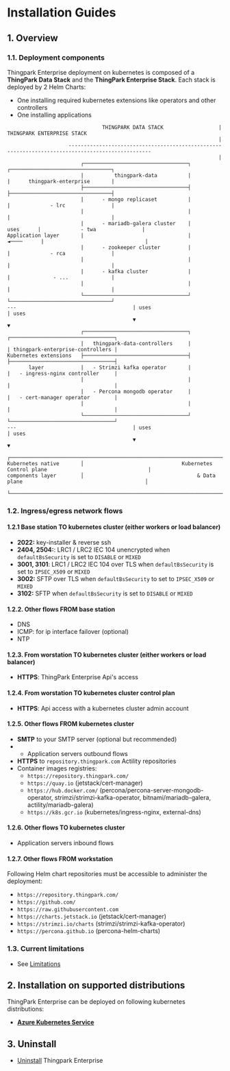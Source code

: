 # Installation Guides
## 1. Overview
### 1.1. Deployment components
Thingpark Enterprise deployment on kubernetes is composed of a **ThingPark Data Stack** and the  **ThingPark Enterprise Stack**.
Each stack is deployed by 2 Helm Charts:
- One installing required kubernetes extensions like operators and other controllers 
- One installing applications

```
                               THINGPARK DATA STACK                  |            THINGPARK ENTERPRISE STACK
                                                                     |  
                    -------------------------------------------------------------------------------------------------
                                                                     |
                        ┌──────────────────────────────────┐                  ┌─────────────────────────────────┐
                        |          thingpark-data          |                  |      thingpark-enterprise       |
                        ├──────────────────────────────────┤                  ├─────────────────────────────────┤ 
                        |      - mongo replicaset          |                  |             - lrc               |
                        |                                  |                  |                                 |
                        |      - mariadb-galera cluster    |        uses      |             - twa               |
Application layer       |                                  |       ◄────      |                                 |
                        |      - zookeeper cluster         |                  |             - rca               |
                        |                                  |                  |                                 |
                        |      - kafka cluster             |                  |              - ...              |
                        |                                  |                  |                                 |
                        └──────────────────────────────────┘                  └─────────────────────────────────┘                                  
---                                      | uses                                               | uses
                                         ▼                                                    ▼
                        ┌──────────────────────────────────┐                  ┌──────────────────────────────────┐
                        |   thingpark-data-controllers     |                  | thingpark-enterprise-controllers |
Kubernetes extensions   ├──────────────────────────────────┤                  ├──────────────────────────────────┤ 
       layer            |   - Strimzi kafka operator       |                  |   - ingress-nginx controller     |
                        |                                  |                  |                                  |
                        |   - Percona mongodb operator     |                  |   - cert-manager operator        |
                        |                                  |                  |                                  |
                        └──────────────────────────────────┘                  └──────────────────────────────────┘
---                                      | uses                                               | uses
                                         ▼                                                    ▼
                        ┌─────────────────────────────────────────────────────────────────────────────────────────┐          
Kubernetes native       │                                Kubernetes Control plane                                 |
components layer        │                                     & Data plane                                        │ 
                        └─────────────────────────────────────────────────────────────────────────────────────────┘  

```

### 1.2. Ingress/egress network flows 

#### 1.2.1 Base station TO kubernetes cluster (either workers or load balancer)

- **2022:** key-installer & reverse ssh
- **2404, 2504:**: LRC1 / LRC2 IEC 104 unencrypted when `defaultBsSecurity` is set to `DISABLE` or  `MIXED`
- **3001, 3101**: LRC1 / LRC2 IEC 104 over TLS when `defaultBsSecurity` is set to `IPSEC_X509` or  `MIXED`
- **3002:** SFTP over TLS when `defaultBsSecurity` to set to `IPSEC_X509` or  `MIXED`
- **3102:** SFTP when `defaultBsSecurity` is set to `DISABLE` or  `MIXED`

#### 1.2.2. Other flows FROM base station

- DNS
- ICMP: for ip interface failover (optional)
- NTP

#### 1.2.3. From worstation TO kubernetes cluster (either workers or load balancer)

- **HTTPS**:  ThingPark Enterprise Api's access 

#### 1.2.4. From worstation TO kubernetes cluster control plan

- **HTTPS**: Api access with a kubernetes cluster admin account

#### 1.2.5. Other flows FROM kubernetes cluster

- **SMTP** to your SMTP server (optional but recommended)
- - Application servers outbound flows
- **HTTPS** to `repository.thingpark.com`  Actility repositories
- Container images registries:
  - `https://repository.thingpark.com/`
  - `https://quay.io` (jetstack/cert-manager)
  - `https://hub.docker.com/` (percona/percona-server-mongodb-operator, strimzi/strimzi-kafka-operator, bitnami/mariadb-galera, actility/mariadb-galera)
  - `https://k8s.gcr.io` (kubernetes/ingress-nginx, external-dns)

#### 1.2.6. Other flows TO kubernetes cluster
- Application servers inbound flows

#### 1.2.7. Other flows FROM workstation
Following Helm chart repositories must be accessible to administer the deployment:
- `https://repository.thingpark.com/`
- `https://github.com/`
- `https://raw.githubusercontent.com`
- `https://charts.jetstack.io` (jetstack/cert-manager)
- `https://strimzi.io/charts` (strimzi/strimzi-kafka-operator)
- `https://percona.github.io` (percona-helm-charts)
  
### 1.3. Current limitations

- See [Limitations](./limitations.md)


## 2. Installation on supported distributions
ThingPark Enterprise  can be deployed on following kubernetes distributions:
- [**Azure Kubernetes Service**](./azureKubernetesService.md)

## 3. Uninstall
- [Uninstall](uninstall.md) Thingpark Enterprise
